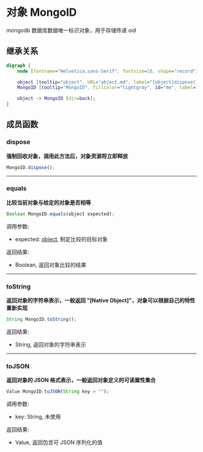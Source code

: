# 对象 MongoID
mongodb 数据库数据唯一标识对象，用于存储传递 oid

## 继承关系
```dot
digraph {
    node [fontname="Helvetica,sans-Serif", fontsize=10, shape="record", style="filled", fillcolor="white"];

    object [tooltip="object", URL="object.md", label="{object|dispose()\lequals()\ltoString()\ltoJSON()\l}"];
    MongoID [tooltip="MongoID", fillcolor="lightgray", id="me", label="{MongoID}"];

    object -> MongoID [dir=back];
}
```

## 成员函数
        
### dispose
**强制回收对象，调用此方法后，对象资源将立即释放**

```JavaScript
MongoID.dispose();
```

--------------------------
### equals
**比较当前对象与给定的对象是否相等**

```JavaScript
Boolean MongoID.equals(object expected);
```

调用参数:
* expected: [object](object.md), 制定比较的目标对象

返回结果:
* Boolean, 返回对象比较的结果

--------------------------
### toString
**返回对象的字符串表示，一般返回 "[Native Object]"，对象可以根据自己的特性重新实现**

```JavaScript
String MongoID.toString();
```

返回结果:
* String, 返回对象的字符串表示

--------------------------
### toJSON
**返回对象的 JSON 格式表示，一般返回对象定义的可读属性集合**

```JavaScript
Value MongoID.toJSON(String key = "");
```

调用参数:
* key: String, 未使用

返回结果:
* Value, 返回包含可 JSON 序列化的值


